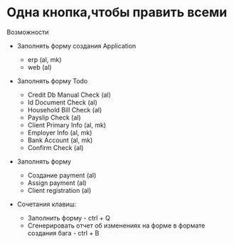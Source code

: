 # Одна кнопка,чтобы править всеми
 Возможности
- Заполнять форму создания Application
  - erp (al, mk)
  - web (al)
  
- Заполнять форму Todo
  - Credit Db Manual Check (al)
  - Id Document Check (al)
  - Household Bill Check (al)
  - Payslip Check (al)
  - Client Primary Info (al, mk)
  - Employer Info (al, mk)
  - Bank Account (al, mk)
  - Confirm Check (al)
  
- Заполнять форму
  - Создание payment (al)
  - Assign payment (al)
  - Client registration (al)
  
- Сочетания клавиш: 
  - Заполнить форму - ctrl + Q
  - Сгенерировать отчет об изменениях на форме в формате создания бага - ctrl + B
  